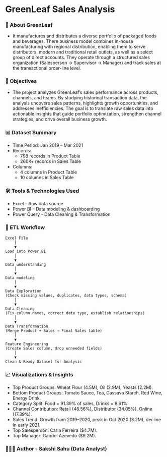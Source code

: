 # GreenLeaf Sales Analysis 

### 📌 About GreenLeaf 
- It manufactures and distributes a diverse portfolio of packaged foods and beverages. There business model combines in-house manufacturing with regional distribution, enabling them to serve distributors, modern and traditional retail outlets, as well as a select group of direct accounts. They operate through a structured sales organization (Salesperson → Supervisor → Manager) and track sales at the transactional order-line level.

### 🎯 Objectives
- The project analyzes GreenLeaf’s sales performance across products, channels, and teams. By studying historical transaction data, the analysis uncovers sales patterns, highlights growth opportunities, and addresses inefficiencies. The goal is to translate raw sales data into actionable insights that guide portfolio optimization, strengthen channel strategies, and drive overall business growth.

### 📊 Dataset Summary
- Time Period: Jan 2019 – Mar 2021
- Records:
    - 798 records in Product Table
    - 260K+ records in Sales Table
- Columns:
    - 4 columns in Product Table
    - 10 columns in Sales Table

### 🛠️ Tools & Technologies Used
- Excel – Raw data source
- Power BI – Data modeling & dashboarding
- Power Query - Data Cleaning & Transformation

### 🔄 ETL Workflow
    Excel File  
        │  
        ▼  
    Load into Power BI  
        │  
        ▼  
    Data understanding
        │  
        ▼
    Data modeling
        │  
        ▼
    Data Exploration  
    (Check missing values, duplicates, data types, schema)  
        │  
        ▼  
    Data Cleaning  
    (Fix column names, correct date type, establish relationships)  
        │  
        ▼  
    Data Transformation  
    (Merge Product + Sales → Final Sales table)  
        │  
        ▼  
    Feature Engineering  
    (Create Sales column, drop unneeded fields)  
        │  
        ▼  
    Clean & Ready Dataset for Analysis  

### 📈 Visualizations & Insights
- Top Product Groups: Wheat Flour (4.5M), Oil (2.9M), Yeasts (2.2M).
- Bottom Product Groups: Tomato Sauce, Tea, Cassava Starch, Red Wine, Energy Drink.
- Category Split: Food = 91.39% of sales, Drinks = 8.61%.
- Channel Contribution: Retail (48.56%), Distributor (34.05%), Online (17.39%).
- Sales Trend: Growth from 2019–2020, peak in Oct 2020 (3.2M), decline in early 2021.
- Top Salesperson: Carla Ferreira ($4.7M).
- Top Manager: Gabriel Azevedo ($9.2M).

### 👩🏻‍💻 Author - Sakshi Sahu (Data Analyst)